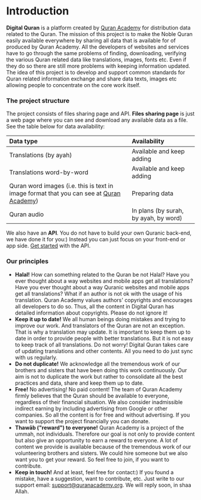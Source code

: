 # Introduction

**Digital Quran** is a platform created by [Quran Academy](https://quranacademy.org) for distribution data related to the Quran. The mission of this project is to make the Noble Quran easily available everywhere by sharing all data that is available for of produced by Quran Academy. All the developers of websites and services have to go through the same problems of finding, downloading, verifying the various Quran related data like translations, images, fonts etc. Even if they do so there are still more problems with keeping information updated. The idea of this project is to develop and support common standards for Quran related information exchange and share data texts, images etc allowing people to concentrate on the core work itself.

### The project structure

The project consists of files sharing page and API. **Files sharing page** is just a web page where you can see and download any available data as a file. See the table below for data availability:

| Data type | Availability |
| :--- | :--- |
| Translations \(by ayah\) | Available and keep adding |
| Translations word-by-word | Available and keep adding |
| Quran word images \(i.e. this is text in image format that you can see at [Quran Academy](https://en.quranacademy.org/quran/2)\) | Preparing data |
| Quran audio | In plans \(by surah, by ayah, by word\) |

We also have an **API**. You do not have to build your own Quranic back-end, we have done it for you:\) Instead you can just focus on your front-end or app side. [Get started](api/getting-started.md) with the API.

### Our principles

* **Halal!** How can something related to the Quran be not Halal? Have you ever thought about a way websites and mobile apps get all translations? Have you ever thought about a way Quranic websites and mobile apps get all translations? What if an author is not ok with the usage of his translation. Quran Academy values authors' copyrights and encourages all developers to do so. Thus, all the content in Digital Quran has detailed information about copyrights. Please do not ignore it!
* **Keep it up to date!** We all human beings doing mistakes and trying to improve our work. And translators of the Quran are not an exception. That is why a translation may update. It is important to keep them up to date in order to provide people with better translations. But it is not easy to keep track of all translations. Do not worry! Digital Quran takes care of updating translations and other contents. All you need to do just sync with us regularly.
* **Do not duplicate!** We acknowledge all the tremendous work of our brothers and sisters that have been doing this work continuously. Our aim is not to duplicate the work but rather to consolidate all the best practices and data, share and keep them up to date.
* **Free!** No advertising! No paid content! The team of Quran Academy firmly believes that the Quran should be available to everyone, regardless of their financial situation. We also consider inadmissible indirect earning by including advertising from Google or other companies. So all the content is for free and without advertising. If you want to support the project financially you can donate.
* **Thawāb \("reward"\) to everyone!** Quran Academy is a project of the ummah, not individuals. Therefore our goal is not only to provide content but also give an opportunity to earn a reward to everyone. A lot of content we provide is available because of the tremendous work of our volunteering brothers and sisters. We could hire someone but we also want you to get your reward. So feel free to join, if you want to contribute.
* **Keep in touch!** And at least, feel free for contact:\) If you found a mistake, have a suggestion, want to contribute, etc. Just write to our support email: support@quranacademy.org. We will reply soon, in shaa Allah.

